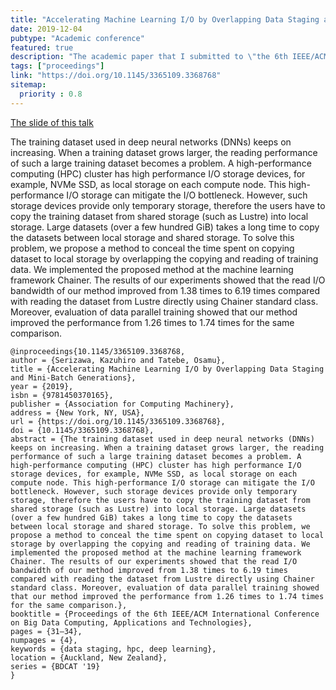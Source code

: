 ```yaml
---
title: "Accelerating Machine Learning I/O by Overlapping Data Staging and Mini-batch Generations"
date: 2019-12-04
pubtype: "Academic conference"
featured: true
description: "The academic paper that I submitted to \"the 6th IEEE/ACM International Conference on Big Data Computing, Applications and Technologies (BDCAT'19)\""
tags: ["proceedings"]
link: "https://doi.org/10.1145/3365109.3368768"
sitemap:
  priority : 0.8
---
```


[The slide of this talk](https://speakerdeck.com/serihiro/o-by-overlapping-data-staging-and-mini-batch-generations)

The training dataset used in deep neural networks (DNNs) keeps on increasing. When a training dataset grows larger, the reading performance of such a large training dataset becomes a problem. A high-performance computing (HPC) cluster has high performance I/O storage devices, for example, NVMe SSD, as local storage on each compute node. This high-performance I/O storage can mitigate the I/O bottleneck. However, such storage devices provide only temporary storage, therefore the users have to copy the training dataset from shared storage (such as Lustre) into local storage. Large datasets (over a few hundred GiB) takes a long time to copy the datasets between local storage and shared storage. To solve this problem, we propose a method to conceal the time spent on copying dataset to local storage by overlapping the copying and reading of training data. We implemented the proposed method at the machine learning framework Chainer. The results of our experiments showed that the read I/O bandwidth of our method improved from 1.38 times to 6.19 times compared with reading the dataset from Lustre directly using Chainer standard class. Moreover, evaluation of data parallel training showed that our method improved the performance from 1.26 times to 1.74 times for the same comparison.

```
@inproceedings{10.1145/3365109.3368768,
author = {Serizawa, Kazuhiro and Tatebe, Osamu},
title = {Accelerating Machine Learning I/O by Overlapping Data Staging and Mini-Batch Generations},
year = {2019},
isbn = {9781450370165},
publisher = {Association for Computing Machinery},
address = {New York, NY, USA},
url = {https://doi.org/10.1145/3365109.3368768},
doi = {10.1145/3365109.3368768},
abstract = {The training dataset used in deep neural networks (DNNs) keeps on increasing. When a training dataset grows larger, the reading performance of such a large training dataset becomes a problem. A high-performance computing (HPC) cluster has high performance I/O storage devices, for example, NVMe SSD, as local storage on each compute node. This high-performance I/O storage can mitigate the I/O bottleneck. However, such storage devices provide only temporary storage, therefore the users have to copy the training dataset from shared storage (such as Lustre) into local storage. Large datasets (over a few hundred GiB) takes a long time to copy the datasets between local storage and shared storage. To solve this problem, we propose a method to conceal the time spent on copying dataset to local storage by overlapping the copying and reading of training data. We implemented the proposed method at the machine learning framework Chainer. The results of our experiments showed that the read I/O bandwidth of our method improved from 1.38 times to 6.19 times compared with reading the dataset from Lustre directly using Chainer standard class. Moreover, evaluation of data parallel training showed that our method improved the performance from 1.26 times to 1.74 times for the same comparison.},
booktitle = {Proceedings of the 6th IEEE/ACM International Conference on Big Data Computing, Applications and Technologies},
pages = {31–34},
numpages = {4},
keywords = {data staging, hpc, deep learning},
location = {Auckland, New Zealand},
series = {BDCAT '19}
}
```
